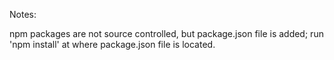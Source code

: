 Notes:

npm packages are not source controlled, but package.json file is added; run 'npm install' at where package.json file is located.
